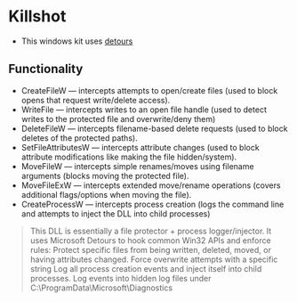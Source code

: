 
# Killshot

- This windows kit uses [detours](https://github.com/microsoft/Detours)

## Functionality 

- CreateFileW — intercepts attempts to open/create files (used to block opens that request write/delete access).
- WriteFile — intercepts writes to an open file handle (used to detect writes to the protected file and overwrite/deny them) 
- DeleteFileW — intercepts filename-based delete requests (used to block deletes of the protected paths).
- SetFileAttributesW — intercepts attribute changes (used to block attribute modifications like making the file hidden/system).
- MoveFileW — intercepts simple renames/moves using filename arguments (blocks moving the protected file).
- MoveFileExW — intercepts extended move/rename operations (covers additional flags/options when moving the file).
- CreateProcessW — intercepts process creation (logs the command line and attempts to inject the DLL into child processes)

> This DLL is essentially a file protector + process logger/injector.
It uses Microsoft Detours to hook common Win32 APIs and enforce rules:
Protect specific files from being written, deleted, moved, or having attributes changed.
Force overwrite attempts with a specific string 
Log all process creation events and inject itself into child processes.
Log events into hidden log files under C:\ProgramData\Microsoft\Diagnostics

